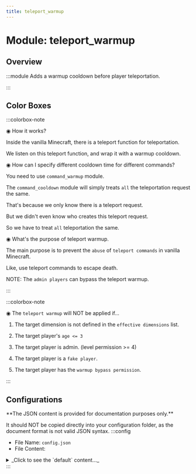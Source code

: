```yaml
---
title: teleport_warmup
---
```



# Module: teleport_warmup

## Overview
:::module
  Adds a warmup cooldown before player teleportation.


:::
## Color Boxes

:::colorbox-note

  ◉ How it works?
  
  Inside the vanilla Minecraft, there is a teleport function for teleportation.
  
  We listen on this teleport function, and wrap it with a warmup cooldown.
  
  
  
  ◉ How can I specify different cooldown time for different commands?
  
  You need to use `command_warmup` module.
  
  The `command_cooldown` module will simply treats `all` the teleportation request the same.
  
  That's because we only know there is a teleport request.
  
  But we didn't even know who creates this teleport request.
  
  So we have to treat `all` teleportation the same.
  
  
  
  ◉ What's the purpose of teleport warmup.
  
  The main purpose is to prevent the `abuse` of `teleport commands` in vanilla Minecraft.
  
  Like, use teleport commands to escape death.
  
  NOTE: The `admin players` can bypass the teleport warmup.


:::

:::colorbox-note

  ◉ The `teleport warmup` will NOT be applied if...
  
  1. The target dimension is not defined in the `effective dimensions` list.
  
  2. The target player's `age <= 3`
  
  3. The target player is admin. (level permission >= 4)
  
  4. The target player is a `fake player`.
  
  5. The target player has the `warmup bypass permission`.


:::

## Configurations
<Admonition type="warning" icon="" title="">
**The JSON content is provided for documentation purposes only.**

It should NOT be copied directly into your configuration folder, as the document format is not valid JSON syntax.
</Admonition>
:::config
- File Name: `config.json`
- File Content: 
<details>

<summary>_Click to see the `default` content..._</summary>

```json showLineNumbers title="config/fuji/modules/teleport_warmup/config.json"
{
  /* The `warmup seconds` for `all` teleports. */
  "warmup_second": 3.0,
  "interruptible": {
    "enable": true,
    "interrupt_distance": 1.0,
    "interrupt_on_damaged": true,
    "interrupt_in_combat": true
  },
  "dimension": {
    "effective_dimensions": [
      "minecraft:overworld",
      "minecraft:the_nether",
      "minecraft:the_end"
    ]
  }
}
```
</details>
:::
